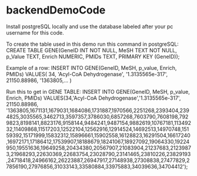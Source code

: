 # backendDemoCode
Install postgreSQL locally and use the database labeled after your pc username for this code.

To create the table used in this demo run this command in postgreSQL:
CREATE TABLE GENE(GeneID INT NOT NULL, MeSH TEXT NOT NULL, p_Value TEXT, Enrich NUMERIC, PMIDs TEXT, PRIMARY KEY (GeneID));

Example of a row:
INSERT INTO GENE(GeneID, MeSH, p_value, Enrich, PMIDs)
VALUES(
  34,
  'Acyl-CoA Dehydrogenase',
  '1.3135565e-317',           
  21150.88986,
  '1363805,...
  )

  Run this to get in GENE TABLE:
  INSERT INTO GENE(GeneID, MeSH, p_value, Enrich, PMIDs)
VALUES(34,'Acyl-CoA Dehydrogenase','1.3135565e-317', 21150.88986, '1363805,1671131,1679031,1684086,1731887,1970566,2251268,2393404,2394825,3035565,3462713,3597357,3786030,6857268,7603790,7608198,7929823,8198141,8823176,9158144,9484241,9487154,9882619,10767181,11349232,11409868,11517203,12522104,12562916,12914524,14692513,14970748,15159392,15171999,15832312,15896661,15902558,16128823,16291504,16617240,16972171,17186412,17539907,18188679,18241067,18927092,19064330,19224950,19551636,19649258,20434380,20567907,21083904,21237683,21239873,21968293,22630369,22683754,23028790,23141465,23810226,23829193,24718418,24966162,26223887,26947917,27148938,27308838,27477829,27856190,27976856,31033143,33580884,33975883,34039636,34704412');
